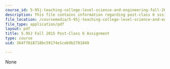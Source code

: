 ```yaml
---
course_id: 5-95j-teaching-college-level-science-and-engineering-fall-2015
description: This file contains information regarding post-class 6 sssignment.
file_location: /coursemedia/5-95j-teaching-college-level-science-and-engineering-fall-2015/364f7018718bc59174e1ceb9b2701849_MIT5_95JF15_Assignment6.pdf
file_type: application/pdf
layout: pdf
title: 5.95J Fall 2015 Post-Class 6 Assignment
type: course
uid: 364f7018718bc59174e1ceb9b2701849

---
```

None